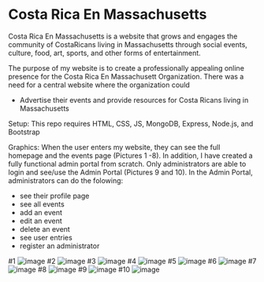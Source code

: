 # Costa Rica En Massachusetts
Costa Rica En Massachusetts is a website that grows and engages the community of CostaRicans living in Massachusetts through social events, culture, food, art, sports, and other forms of entertainment.

The purpose of my website is to create a professionally appealing online presence for the Costa Rica En Massachusett Organization. There was a need for a central website where the organization could 
-	Advertise their events and provide resources for Costa Ricans living in Massachusetts

Setup:
This repo requires HTML, CSS, JS, MongoDB, Express, Node.js, and Bootstrap

Graphics:
When the user enters my website, they can see the full homepage and the events page (Pictures 1 -8). In addition, I have created a fully functional admin portal from scratch. Only administrators are able to login and see/use the Admin Portal (Pictures 9 and 10). In the Admin Portal, administrators can do the folowing:
- see their profile page
- see all events
- add an event
- edit an event
- delete an event 
- see user entries
- register an administrator

#1
![image](https://user-images.githubusercontent.com/49005921/85068076-c73f5180-b17f-11ea-94da-d959b2778727.png)
#2
![image](https://user-images.githubusercontent.com/49005921/85067073-14babf00-b17e-11ea-9971-72180ec1ab76.png)
#3
![image](https://user-images.githubusercontent.com/49005921/85067091-1dab9080-b17e-11ea-891d-d9e8277b0b76.png)
#4
![image](https://user-images.githubusercontent.com/49005921/85067108-2603cb80-b17e-11ea-892e-76169f14221f.png)
#5
![image](https://user-images.githubusercontent.com/49005921/85067130-2e5c0680-b17e-11ea-9a39-64ba7662d672.png)
#6
![image](https://user-images.githubusercontent.com/49005921/85067145-3451e780-b17e-11ea-9d3c-a154d58fc49b.png)
#7
![image](https://user-images.githubusercontent.com/49005921/85067169-3ddb4f80-b17e-11ea-9fa1-669db4dfd764.png)
#8
![image](https://user-images.githubusercontent.com/49005921/85067192-4764b780-b17e-11ea-884a-fd402631dcae.png)
#9
![image](https://user-images.githubusercontent.com/49005921/85067478-c0fca580-b17e-11ea-96b5-3a4805014969.png)
#10
![image](https://user-images.githubusercontent.com/49005921/85067456-b510e380-b17e-11ea-9c94-ab27f522a0a4.png)





